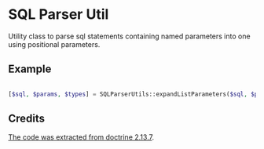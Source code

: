 # SQL Parser Util

Utility class to parse sql statements containing named parameters into one using positional parameters.

## Example

```php

[$sql, $params, $types] = SQLParserUtils::expandListParameters($sql, $params, $types);

```

## Credits

[The code was extracted from doctrine 2.13.7](https://github.com/doctrine/dbal/blob/dc9b3c3c8592c935a6e590441f9abc0f9eba335b/lib/Doctrine/DBAL/SQLParserUtils.php). 